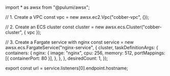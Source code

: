 import * as awsx from "@pulumi/awsx";

// 1. Create a VPC
const vpc = new awsx.ec2.Vpc("cobber-vpc", {});

// 2. Create an ECS cluster
const cluster = new awsx.ecs.Cluster("cobber-cluster", { vpc });

// 3. Create a Fargate service with nginx
const service = new awsx.ecs.FargateService("nginx-service", {
    cluster,
    taskDefinitionArgs: {
        containers: {
            nginx: {
                image: "nginx",
                cpu: 256,
                memory: 512,
                portMappings: [{ containerPort: 80 }],
            },
        },
    },
    desiredCount: 1,
});


export const url = service.listeners[0].endpoint.hostname;
